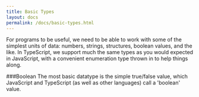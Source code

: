```yaml
---
title: Basic Types
layout: docs
permalink: /docs/basic-types.html
---
```


For programs to be useful, we need to be able to work with some of the simplest units of data: numbers, strings, structures, boolean values, and the like. In TypeScript, we support much the same types as you would expected in JavaScript, with a convenient enumeration type thrown in to help things along.

###Boolean
The most basic datatype is the simple true/false value, which JavaScript and TypeScript (as well as other languages) call a 'boolean' value.

